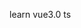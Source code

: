 <!--
 * @Author: your name
 * @Date: 2020-11-04 14:05:45
 * @LastEditTime: 2020-11-04 14:05:57
 * @LastEditors: Please set LastEditors
 * @Description: In User Settings Edit
 * @FilePath: /vuets_zhihu/reademe.md
-->
learn vue3.0 ts
